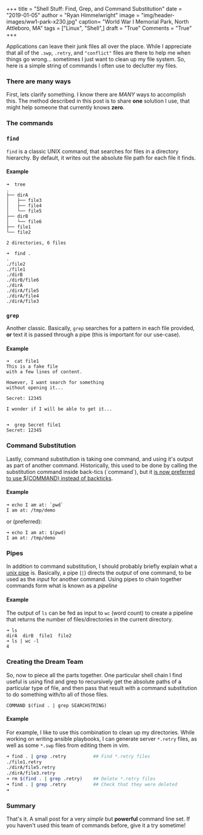 +++
title  = "Shell Stuff: Find, Grep, and Command Substitution"
date   = "2019-01-05"
author = "Ryan Himmelwright"
image  = "img/header-images/ww1-park-x230.jpg"
caption= "World War I Memorial Park, North Attleboro, MA"
tags   = ["Linux", "Shell",]
draft  = "True"
Comments = "True"
+++

Applications can leave their junk files all over the place. While I
appreciate that all of the `.swp`, `.retry`, and `"conflict"` files are there to
help me when things go wrong... sometimes I just want to clean up my
file system. So, here is a simple string of commands I often use to declutter
my files.

<!--more-->

### There are many ways

First, lets clarify something. I know there are *MANY* ways to accomplish this.
The method described in this post is to share **one** solution I use, that
might help someone that currently knows **zero**.

### The commands

### `find`

`find` is a classic UNIX command, that searches for files in a directory
hierarchy. By default, it writes out the absolute file path for each file it
finds.

#### Example

```text
➜  tree
.
├── dirA
│   ├── file3
│   ├── file4
│   └── file5
├── dirB
│   └── file6
├── file1
└── file2

2 directories, 6 files

➜  find .
.
./file2
./file1
./dirB
./dirB/file6
./dirA
./dirA/file5
./dirA/file4
./dirA/file3
```

### `grep`

Another classic. Basically, `grep` searches for a pattern in each file
provided, **or** text it is passed through a pipe (this is important for our
use-case).

#### Example

```text
➜  cat file1
This is a fake file
with a few lines of content.

However, I want search for something
without opening it...

Secret: 12345

I wonder if I will be able to get it...


➜  grep Secret file1
Secret: 12345
```

### Command Substitution

Lastly, command substitution is taking one command, and using it's output as
part of another command. Historically, this used to be done by calling the
substitution command inside back-tics (\`command\`), but it [is now preferred to
use $(COMMAND) instead of backticks](http://mywiki.wooledge.org/BashFAQ/082).

#### Example
```text
➜ echo I am at: `pwd`
I am at: /tmp/demo
```

or (preferred):

```test
➜ echo I am at: $(pwd)
I am at: /tmp/demo
```

### Pipes

In addition to command substitution, I should probably briefly explain what a
[unix pipe](https://en.wikipedia.org/wiki/Pipeline_(Unix) ) is. Basically, a
pipe (`|`) directs the *output* of one command, to be used as the *input* for
another command. Using pipes to chain together commands form what is known as a
*pipeline*

#### Example
The output of `ls` can be fed as input to `wc` (word count) to create a
pipeline that returns the number of files/directories in the current directory.
```shell
➜ ls
dirA  dirB  file1  file2
➜ ls | wc -l
4
```

### Creating the Dream Team

So, now to piece all the parts together. One particular shell chain I find
useful is using find and grep to recursively get the absolute paths of a
particular type of file, and then pass that result with a command substitution
to do something with/to all of those files.

```shell
COMMAND $(find . | grep SEARCHSTRING)
```

#### Example

For example, I like to use this combination to clean up my directories. While
working on writing ansible playbooks, I can generate server `*.retry` files,
as well as some `*.swp` files from editing them in vim.

```bash
➜ find . | grep .retry          ## Find *.retry files
./file1.retry
./dirA/file5.retry
./dirA/file3.retry
➜ rm $(find . | grep .retry)    ## Delete *.retry files
➜ find . | grep .retry          ## Check that they were deleted
➜
```

### Summary

That's it. A small post for a very *simple* but **powerful** command line set.
If you haven't used this team of commands before, give it a try sometime!
